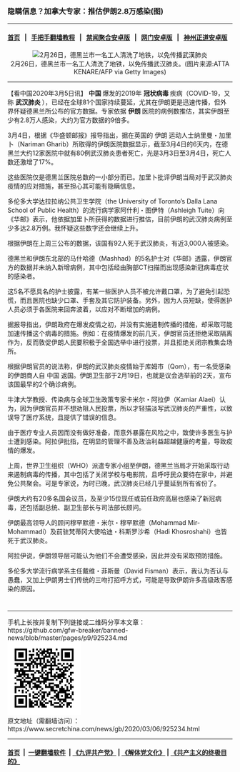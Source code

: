 ### 隐瞒信息？加拿大专家：推估伊朗2.8万感染(图)
------------------------

#### [首页](https://github.com/gfw-breaker/banned-news/blob/master/README.md) &nbsp;&nbsp;|&nbsp;&nbsp; [手把手翻墙教程](https://github.com/gfw-breaker/guides/wiki) &nbsp;&nbsp;|&nbsp;&nbsp; [禁闻聚合安卓版](https://github.com/gfw-breaker/bn-android) &nbsp;&nbsp;|&nbsp;&nbsp; [网门安卓版](https://github.com/oGate2/oGate) &nbsp;&nbsp;|&nbsp;&nbsp; [神州正道安卓版](https://github.com/SzzdOgate/update) 



<div class="article_right" style="fone-color:#000">
 <p style="text-align:center">
  <img alt="2月26日，德黑兰市一名工人清洗了地铁，以免传播武漢肺炎" src="//img3.secretchina.com/pic/2020/2-29/p2637412a122719743-ss.jpg" style="height:337px; width:600px"/>
  <br>
   2月26日，德黑兰市一名工人清洗了地铁，以免传播武汉肺炎。(图片来源:ATTA KENARE/AFP via Getty Images)
   <span id="hideid" name="hideid" style="color:red;display:none;">
    <span href="https://www.secretchina.com">
    </span>
   </span>
  </br>
 </p>
 <div id="txt-mid1-t21-2017">
  

---


  </div>
 </div>
 <p>
  【看中国2020年3月5日讯】
  <strong>
   中国
  </strong>
  爆发的2019年
  <strong>
   冠状病毒
  </strong>
  疾病（COVID-19，又称
  <strong>
   <span href="https://www.secretchina.com/news/gb/tag/武汉肺炎" target="_blank">
    武汉肺炎
   </span>
  </strong>
  ），已经在全球81个国家持续蔓延，尤其在伊朗更是迅速传播，但外界怀疑德黑兰所公布的官方数据。专家依据
  <strong>
   伊朗
  </strong>
  医院的病例数推估，其实伊朗至少有2.8万人感染，大约为官方数据的9倍多。
  <span id="hideid" name="hideid" style="color:red;display:none;">
   <span href="https://www.secretchina.com">
   </span>
  </span>
 </p>
 <p>
  3月4日，根据《华盛顿邮报》报导指出，据在英国的
  <span href="https://www.secretchina.com/news/gb/tag/伊朗" target="_blank">
   伊朗
  </span>
  运动人士纳里曼・加里卜（Nariman Gharib）所取得的伊朗医院数据显示，截至3月4日的6天内，在德黑兰大约12家医院中就有80例武汉肺炎患者死亡，光是3月3日至3月4日，死亡人数还激增了17%。
 </p>
 <p>
  这些医院仅是德黑兰医院总数的一小部分而已。加里卜批评伊朗当局对于武汉肺炎疫情的应对措施，甚至担心其可能有隐瞒信息。
 </p>
 <p>
  多伦多大学达拉拉纳公共卫生学院（the University of Toronto’s Dalla Lana School of Public Health）的流行病学家阿什利・图伊特（Ashleigh Tuite）向《华邮》表示，他依据加里卜所获得的数据进行推估，目前伊朗的武汉肺炎病例至少多达2.8万例。我怀疑这些数字还会继续上升。
 </p>
 <p>
  根据伊朗在上周三公布的数据，该国有92人死于武汉肺炎，有近3,000人被感染。
 </p>
 <p>
  德黑兰和伊朗东北部的马什哈德（Mashhad）的5名护士对《华邮》透露，伊朗官方的数据并未纳入新增病例，其中包括经由胸部CT扫描而出现感染新冠病毒症状的感染者。
 </p>
 <p>
  这5名不愿具名的护士披露，有某一些医护人员不被允许戴口罩，为了避免引起恐慌，而且医院也缺少口罩、手套及其它防护装备。另外，因为人员短缺，使得医护人员必须于各医院来回奔波着，以应对不断增加的病例。
 </p>
 <p>
  据报导指出，伊朗政府在爆发疫情之初，并没有实施遏制传播的措施，却采取可能加速传播这个病毒的措施。例如：在疫情爆发的前几天，伊朗官员还拒绝采取隔离作为，反而敦促伊朗人民要积极于全国选举中进行投票，并且拒绝关闭宗教集会场所。
 </p>
 <p>
  根据伊朗官员的说法称，伊朗的武汉肺炎疫情始于库姆市（Qom），有一名受感染的伊朗商人自
  <span href="https://www.secretchina.com/news/gb/tag/中国" target="_blank">
   中国
  </span>
  返国。伊朗卫生部于2月19日，也就是议会选举前的2天，宣布该国最早的2个确诊病例。
 </p>
 <p>
  牛津大学教授、传染病与全球卫生政策专家卡米尔・阿拉伊（Kamiar Alaei）认为，因为伊朗官员并不想劝阻人民投票，所以才轻描淡写武汉肺炎的严重性，以致误导了医疗系统，且提供了错误的信息。
 </p>
 <p>
  由于医疗专业人员因而没有做好准备，而意外暴露在风险之中，致使许多医生与护士遭到感染。阿拉伊批指，在明显的管理不善及政治利益超越健康的考量，导致疫情的爆发。
 </p>
 <p>
  上周，世界卫生组织（WHO）派遣专家小组至伊朗，德黑兰当局才开始采取行动来遏制病毒的传播，其中包括了关闭学校与电影院，且呼吁民众要待在家中，并避免公共聚会。可是专家说，为时已晚，武汉肺炎已经几乎蔓延到所有省份了。
 </p>
 <p>
  伊朗大约有20多名国会议员，及至少15位现任或前任政府高层也感染了新冠病毒，还包括副总统、副卫生部长与司法部长顾问。
 </p>
 <p>
  伊朗最高领导人的顾问穆罕默德・米尔・穆罕默德（Mohammad Mir-Mohammadi）及前驻梵蒂冈大使哈迪・科斯罗沙希（Hadi Khosroshahi）也皆死于武汉肺炎。
 </p>
 <p>
  阿拉伊说，伊朗领导层可能认为他们不会遭受感染，因此并没有采取预防措施。
 </p>
 <p>
  多伦多大学流行病学系主任戴维・菲斯曼（David Fisman）表示，我认为否认与愚蠢，又加上伊朗男士们传统的三吻打招呼方式，可能是导致伊朗许多高级政客感染的原因。
  <center>
   <div>
    <div id="txt-mid2-t22-2017" style="display: block;  max-height: 351px;  overflow: hidden;">
     <div id="SC-21xxx">
     </div>
     <ins class="adsbygoogle" data-ad-client="ca-pub-1276641434651360" data-ad-format="auto" data-ad-slot="4301710469" data-full-width-responsive="true" style="display:block">
     </ins>
    </div>
   </div>
  </center>
  <div style="padding-top:12px;">
  </div>
 </p>
</div>

<hr/>
手机上长按并复制下列链接或二维码分享本文章：<br/>
https://github.com/gfw-breaker/banned-news/blob/master/pages/p9/925234.md <br/>
<a href='https://github.com/gfw-breaker/banned-news/blob/master/pages/p9/925234.md'><img src='https://github.com/gfw-breaker/banned-news/blob/master/pages/p9/925234.md.png'/></a> <br/>
原文地址（需翻墙访问）：https://www.secretchina.com/news/gb/2020/03/06/925234.html


------------------------
#### [首页](https://github.com/gfw-breaker/banned-news/blob/master/README.md) &nbsp;|&nbsp; [一键翻墙软件](https://github.com/gfw-breaker/nogfw/blob/master/README.md) &nbsp;| [《九评共产党》](https://github.com/gfw-breaker/9ping.md/blob/master/README.md#九评之一评共产党是什么) | [《解体党文化》](https://github.com/gfw-breaker/jtdwh.md/blob/master/README.md) | [《共产主义的终极目的》](https://github.com/gfw-breaker/gczydzjmd.md/blob/master/README.md)


<img src='http://gfw-breaker.win/banned-news/pages/p9/925234.md' width='0px' height='0px'/>